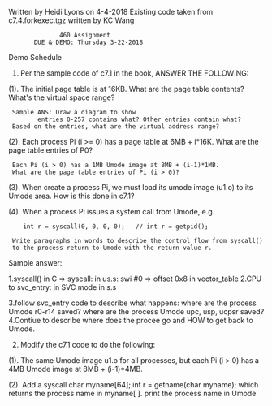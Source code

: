Written by Heidi Lyons on 4-4-2018
Existing code taken from c7.4.forkexec.tgz written by KC Wang

                  460 Assignment
           DUE & DEMO: Thursday 3-22-2018

Demo Schedule

1. Per the sample code of c7.1 in the book, ANSWER THE FOLLOWING:

(1). The initial page table is at 16KB. What are the page table contents?
     What's the virtual space range?

     Sample ANS: Draw a diagram to show
            entries 0-257 contains what? Other entries contain what?
     Based on the entries, what are the virtual address range?

(2). Each process Pi (i >= 0) has a page table at 6MB + i*16K.
     What are the page table entries of P0?

     Each Pi (i > 0) has a 1MB Umode image at 8MB + (i-1)*1MB.
     What are the page table entries of Pi (i > 0)?

(3). When create a process Pi, we must load its umode image (u1.o) to its Umode
     area. How is this done in c7.1?

(4). When a process Pi issues a system call from Umode, e.g.

        int r = syscall(0, 0, 0, 0);   // int r = getpid();

     Write paragraphs in words to describe the control flow from syscall() 
     to the process return to Umode with the return value r.
   
   Sample answer:

   1.syscall() in C => syscall: in us.s: swi #0 => offset 0x8 in vector_table
   2.CPU to svc_entry: in SVC mode in s.s

   3.follow svc_entry code to describe what happens:
       where are the process Umode r0-r14 saved?
       where are the process Umode upc, usp, ucpsr saved?
   4.Contiue to describe where does the procee go and HOW to get back to Umode.


2. Modify the c7.1 code to do the following:

(1). The same Umode image u1.o for all processes, 
     but each Pi (i > 0) has a 4MB Umode image at 8MB + (i-1)*4MB.

(2). Add a syscall
           char myname[64];
           int r = getname(char myname);
     which returns the process name in myname[ ].
     print the process name in Umode
    
